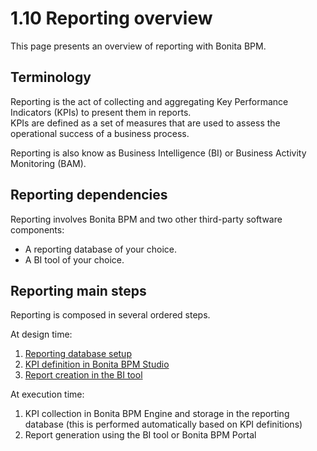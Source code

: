 # 1.10 Reporting overview

This page presents an overview of reporting with Bonita BPM.

## Terminology

Reporting is the act of collecting and aggregating Key Performance Indicators (KPIs) to present them in reports.  
KPIs are defined as a set of measures that are used to assess the operational success of a business process.

Reporting is also know as Business Intelligence (BI) or Business Activity Monitoring (BAM).

## Reporting dependencies

Reporting involves Bonita BPM and two other third-party software components:

* A reporting database of your choice.
* A BI tool of your choice.

## Reporting main steps

Reporting is composed in several ordered steps.

At design time:

1. [Reporting database setup](/set-up-a-reporting-database.md)
2. [KPI definition in Bonita BPM Studio](/set-up-kpis.md)
3. [Report creation in the BI tool](/create-a-report.md)

At execution time:

1. KPI collection in Bonita BPM Engine and storage in the reporting database (this is performed automatically based on KPI definitions)
2. Report generation using the BI tool or Bonita BPM Portal